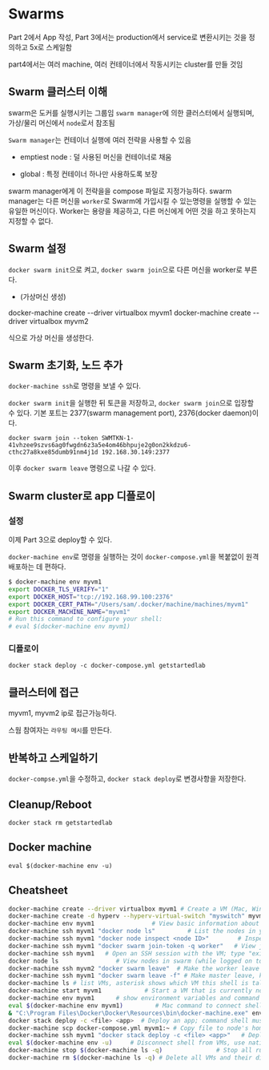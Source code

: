 # Swarms

Part 2에서 App 작성, Part 3에서는 production에서 service로 변환시키는 것을 정의하고 5x로 스케일함

part4에서는 여러 machine, 여러 컨테이너에서 작동시키는 cluster를 만들 것임

## Swarm 클러스터 이해

swarm은 도커를 실행시키는 그룹임
`swarm manager`에 의한 클러스터에서 실행되며, 가상/물리 머신에서 `node`로서 참조됨

`Swarm manager`는 컨테이너 실행에 여러 전략을 사용할 수 있음

* emptiest node : 덜 사용된 머신을 컨테이너로 채움

* global : 특정 컨테이너 하나만 사용하도록 보장

swarm manager에게 이 전략을을 compose 파일로 지정가능하다.
swarm manager는 다른 머신을 `worker`로 Swarm에 가입시킬 수 있는명령을 실행할 수 있는 유일한 머신이다.
Worker는 용량을 제공하고, 다른 머신에게 어떤 것을 하고 못하는지 지정할 수 없다.

## Swarm 설정

`docker swarm init`으로 켜고, `docker swarm join`으로 다른 머신을 worker로 부른다.

* (가상머신 생성)

docker-machine create --driver virtualbox myvm1
docker-machine create --driver virtualbox myvm2

식으로 가상 머신을 생성한다.

## Swarm 초기화, 노드 추가

`docker-machine ssh`로 명령을 보낼 수 있다.

`docker swarm init`을 실행한 뒤 토큰을 저장하고, `docker swarm join`으로 입장할 수 있다. 기본 포트는 2377(swarm management port), 2376(docker daemon)이다.

`docker swarm join --token SWMTKN-1-41vhzee9szvs6ag0fwgdn6z3a5e4om46bhpuje2g0on2kkdzu6-cthc27a8kxe85dumb91nm4j1d 192.168.30.149:2377`

이후 `docker swarm leave` 명령으로 나갈 수 있다.

## Swarm cluster로 app 디플로이

### 설정

이제 Part 3으로 deploy할 수 있다.

`docker-machine env`로 명령을 실행하는 것이 `docker-compose.yml`을 복붙없이 원격 배포하는 데 편하다.

```bash
$ docker-machine env myvm1
export DOCKER_TLS_VERIFY="1"
export DOCKER_HOST="tcp://192.168.99.100:2376"
export DOCKER_CERT_PATH="/Users/sam/.docker/machine/machines/myvm1"
export DOCKER_MACHINE_NAME="myvm1"
# Run this command to configure your shell:
# eval $(docker-machine env myvm1)
```

### 디플로이

`docker stack deploy -c docker-compose.yml getstartedlab`

## 클러스터에 접근

myvm1, myvm2 ip로 접근가능하다.

스웜 참여자는 `라우팅 메시`를 만든다.

## 반복하고 스케일하기

`docker-compse.yml`을 수정하고, `docker stack deploy`로 변경사항을 저장한다.

## Cleanup/Reboot

`docker stack rm getstartedlab`

## Docker machine

`eval $(docker-machine env -u)`

## Cheatsheet

```bash
docker-machine create --driver virtualbox myvm1 # Create a VM (Mac, Win7, Linux)
docker-machine create -d hyperv --hyperv-virtual-switch "myswitch" myvm1 # Win10
docker-machine env myvm1                # View basic information about your node
docker-machine ssh myvm1 "docker node ls"         # List the nodes in your swarm
docker-machine ssh myvm1 "docker node inspect <node ID>"        # Inspect a node
docker-machine ssh myvm1 "docker swarm join-token -q worker"   # View join token
docker-machine ssh myvm1   # Open an SSH session with the VM; type "exit" to end
docker node ls                # View nodes in swarm (while logged on to manager)
docker-machine ssh myvm2 "docker swarm leave"  # Make the worker leave the swarm
docker-machine ssh myvm1 "docker swarm leave -f" # Make master leave, kill swarm
docker-machine ls # list VMs, asterisk shows which VM this shell is talking to
docker-machine start myvm1            # Start a VM that is currently not running
docker-machine env myvm1      # show environment variables and command for myvm1
eval $(docker-machine env myvm1)         # Mac command to connect shell to myvm1
& "C:\Program Files\Docker\Docker\Resources\bin\docker-machine.exe" env myvm1 | Invoke-Expression   # Windows command to connect shell to myvm1
docker stack deploy -c <file> <app>  # Deploy an app; command shell must be set to talk to manager (myvm1), uses local Compose file
docker-machine scp docker-compose.yml myvm1:~ # Copy file to node's home dir (only required if you use ssh to connect to manager and deploy the app)
docker-machine ssh myvm1 "docker stack deploy -c <file> <app>"   # Deploy an app using ssh (you must have first copied the Compose file to myvm1)
eval $(docker-machine env -u)     # Disconnect shell from VMs, use native docker
docker-machine stop $(docker-machine ls -q)               # Stop all running VMs
docker-machine rm $(docker-machine ls -q) # Delete all VMs and their disk images
```
